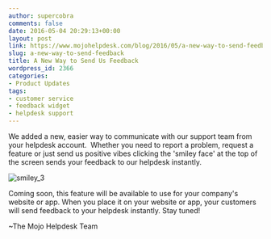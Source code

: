```yaml
---
author: supercobra
comments: false
date: 2016-05-04 20:29:13+00:00
layout: post
link: https://www.mojohelpdesk.com/blog/2016/05/a-new-way-to-send-feedback/
slug: a-new-way-to-send-feedback
title: A New Way to Send Us Feedback
wordpress_id: 2366
categories:
- Product Updates
tags:
- customer service
- feedback widget
- helpdesk support
---
```


We added a new, easier way to communicate with our support team from your helpdesk account.  Whether you need to report a problem, request a feature or just send us positive vibes clicking the 'smiley face' at the top of the screen sends your feedback to our helpdesk instantly.



![smiley_3](http://www.mojohelpdesk.com/blog/wordpress/wp-content/uploads/2016/05/smiley_3.jpg)



Coming soon, this feature will be available to use for your company's website or app. When you place it on your website or app, your customers will send feedback to your helpdesk instantly. Stay tuned!



~The Mojo Helpdesk Team




